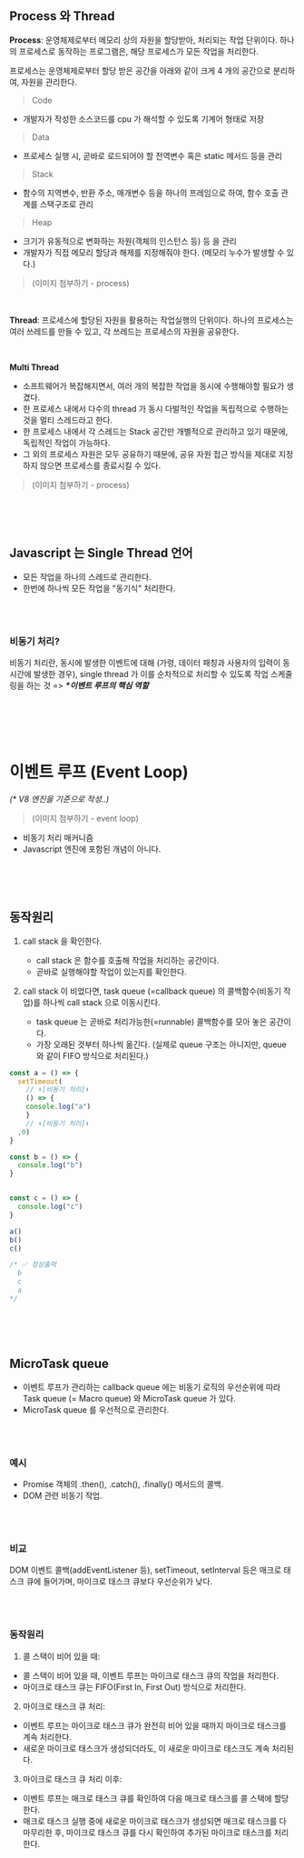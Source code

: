 ## Process 와 Thread

**Process**: 운영체제로부터 메모리 상의 자원을 할당받아, 처리되는 작업 단위이다. 하나의 프로세스로 동작하는 프로그램은, 해당 프로세스가 모든 작업을 처리한다.

프로세스는 운영체제로부터 할당 받은 공간을 아래와 같이 크게 4 개의 공간으로 분리하여, 자원을 관리한다.

> Code
- 개발자가 작성한 소스코드를 cpu 가 해석할 수 있도록 기계어 형태로 저장

> Data
- 프로세스 실행 시, 곧바로 로드되어야 할 전역변수 혹은 static 메서드 등을 관리

> Stack
- 함수의 지역변수, 반환 주소, 매개변수 등을 하나의 프레임으로 하여, 함수 호출 관계를 스택구조로 관리

> Heap
- 크기가 유동적으로 변화하는 자원(객체의 인스턴스 등) 등 을 관리
- 개발자가 직접 메모리 할당과 해제를 지정해줘야 한다. (메모리 누수가 발생할 수 있다.)



> (이미지 첨부하기 - process)

<br/>

**Thread**: 프로세스에 할당된 자원을 활용하는 작업실행의 단위이다. 하나의 프로세스는 여러 쓰레드를 만들 수 있고, 각 쓰레드는 프로세스의 자원을 공유한다.

<br/>

**Multi Thread**
- 소프트웨어가 복잡해지면서, 여러 개의 복잡한 작업을 동시에 수행해야할 필요가 생겼다. 
- 한 프로세스 내에서 다수의 thread 가 동시 다발적인 작업을 독립적으로 수행하는 것을 멀티 스레드라고 한다.
- 한 프로세스 내에서 각 스레드는 Stack 공간만 개별적으로 관리하고 있기 때문에, 독립적인 작업이 가능하다.
- 그 외의 프로세스 자원은 모두 공유하기 때문에, 공유 자원 접근 방식을 제대로 지정하지 않으면 프로세스를 종료시킬 수 있다.

> (이미지 첨부하기 - process)

<br/>
<br/>
<br/>

## Javascript 는 Single Thread 언어
- 모든 작업을 하나의 스레드로 관리한다.
- 한번에 하나씩 모든 작업을 "동기식" 처리한다.

<br/>
<br/>

### 비동기 처리?
비동기 처리란, 동시에 발생한 이벤트에 대해 (가령, 데이터 패칭과 사용자의 입력이 동시간에 발생한 경우), single thread 가 이를 순차적으로 처리할 수 있도록 작업 스케줄링을 하는 것 => **_*이벤트 루프의 핵심 역할_**

<br/>
<br/>
<br/>
<br/>

# 이벤트 루프 (Event Loop)
_(* V8 엔진을 기준으로 작성..)_

> (이미지 첨부하기 - event loop)

- 비동기 처리 매커니즘
- Javascript 엔진에 포함된 개념이 아니다.

<br/>
<br/>
<br/>


## 동작원리
1. call stack 을 확인한다. 
    - call stack 은 함수를 호출해 작업을 처리하는 공간이다.
    - 곧바로 실행해야할 작업이 있는지를 확인한다.

2. call stack 이 비었다면, task queue (=callback queue) 의 콜백함수(비동기 작업)를 하나씩 call stack 으로 이동시킨다. 
    - task queue 는 곧바로 처리가능한(=runnable) 콜백함수를 모아 놓은 공간이다.
    - 가장 오래된 것부터 하나씩 옮긴다. (실제로 queue 구조는 아니지만, queue 와 같이 FIFO 방식으로 처리된다.)


```ts
const a = () => {
  setTimeout(
    // ⬇️[비동기 처리]⬇️
    () => { 
    console.log("a")
    }
    // ⬆️[비동기 처리]⬆️
  ,0)
}

const b = () => {
  console.log("b")
}


const c = () => {
  console.log("c")
}

a()
b()
c()

/* ✅ 정상출력
  b
  c
  a
*/
```

<br/>
<br/>
<br/>

## MicroTask queue

- 이벤트 루프가 관리하는 callback queue 에는 비동기 로직의 우선순위에 따라 Task queue (= Macro queue) 와 MicroTask queue 가 있다.
- MicroTask queue 를 우선적으로 관리한다.

<br/>
<br/>

### 예시
- Promise 객체의 .then(), .catch(), .finally() 메서드의 콜백.
- DOM 관련 비동기 작업.

<br/>
<br/>

### 비교
DOM 이벤트 콜백(addEventListener 등), setTimeout, setInterval 등은 매크로 태스크 큐에 들어가며, 마이크로 태스크 큐보다 우선순위가 낮다.

<br/>
<br/>

### 동작원리
1. 콜 스택이 비어 있을 때:
  - 콜 스택이 비어 있을 때, 이벤트 루프는 마이크로 태스크 큐의 작업을 처리한다. 
  - 마이크로 태스크 큐는 FIFO(First In, First Out) 방식으로 처리한다.


2. 마이크로 태스크 큐 처리:
  - 이벤트 루프는 마이크로 태스크 큐가 완전히 비어 있을 때까지 마이크로 태스크를 계속 처리한다. 
  - 새로운 마이크로 태스크가 생성되더라도, 이 새로운 마이크로 태스크도 계속 처리된다.

3. 마이크로 태스크 큐 처리 이후:
  - 이벤트 루프는 매크로 태스크 큐를 확인하여 다음 매크로 태스크를 콜 스택에 할당한다.
  - 매크로 태스크 실행 중에 새로운 마이크로 태스크가 생성되면 매크로 태스크를 다 마무리한 후, 마이크로 태스크 큐를 다시 확인하여 추가된 마이크로 태스크를 처리한다.

